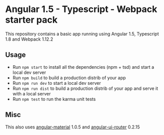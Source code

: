 Angular 1.5 - Typescript - Webpack starter pack
===============================================

This repository contains a basic app running using Angular 1.5, Typescript 1.8 and Webpack 1.12.2

## Usage

* Run `npm start` to install all the dependencies (npm + tsd) and start a local dev server
* Run `npm build` to build a production distrib of your app
* Run `npm run dev` to start a local dev server
* Run `npm run dist` to build a production distrib of your app and serve it with a local server
* Run `npm test` to run the karma unit tests

## Misc

This also uses [angular-material](https://github.com/angular/material) 1.0.5 and [angular-ui-router](https://github.com/angular-ui/ui-router) 0.2.15
